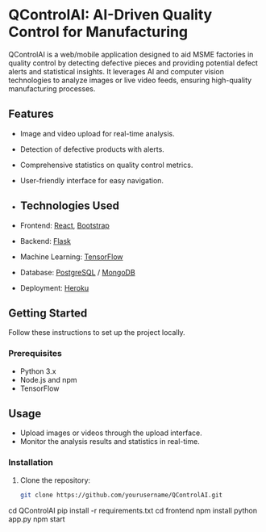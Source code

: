 # QControlAI: AI-Driven Quality Control for Manufacturing
QControlAI is a web/mobile application designed to aid MSME factories in quality control by detecting defective pieces and providing potential defect alerts and statistical insights. It leverages AI and computer vision technologies to analyze images or live video feeds, ensuring high-quality manufacturing processes.

## Features
- Image and video upload for real-time analysis.
- Detection of defective products with alerts.
- Comprehensive statistics on quality control metrics.
- User-friendly interface for easy navigation.

- ## Technologies Used
- Frontend: [React](https://reactjs.org/), [Bootstrap](https://getbootstrap.com/)
- Backend: [Flask](https://flask.palletsprojects.com/) 
- Machine Learning: [TensorFlow](https://www.tensorflow.org/)
- Database: [PostgreSQL](https://www.postgresql.org/) / [MongoDB](https://www.mongodb.com/)
- Deployment: [Heroku](https://www.heroku.com/)

## Getting Started
Follow these instructions to set up the project locally.

### Prerequisites
- Python 3.x
- Node.js and npm
- TensorFlow

## Usage
- Upload images or videos through the upload interface.
- Monitor the analysis results and statistics in real-time.


### Installation
1. Clone the repository:
   ```bash
   git clone https://github.com/yourusername/QControlAI.git
cd QControlAI
pip install -r requirements.txt
cd frontend
npm install
python app.py
npm start

